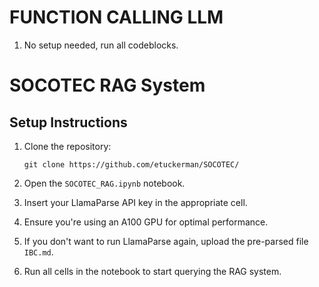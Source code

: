 # FUNCTION CALLING LLM

1. No setup needed, run all codeblocks.


# SOCOTEC RAG System

## Setup Instructions

1. Clone the repository:

   `git clone https://github.com/etuckerman/SOCOTEC/`

3. Open the `SOCOTEC_RAG.ipynb` notebook.

4. Insert your LlamaParse API key in the appropriate cell.

5. Ensure you're using an A100 GPU for optimal performance.

6. If you don't want to run LlamaParse again, upload the pre-parsed file `IBC.md`.

7. Run all cells in the notebook to start querying the RAG system.
